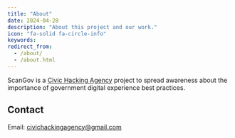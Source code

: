 ```yaml
---
title: "About"
date: 2024-04-28
description: "About this project and our work."
icon: "fa-solid fa-circle-info"
keywords: 
redirect_from:
  - /about/
  - /about.html
---
```


ScanGov is a [Civic Hacking Agency](https://civichackingagency.org) project to spread awareness about the importance of government digital experience best practices.

## Contact

Email: <civichackingagency@gmail.com>